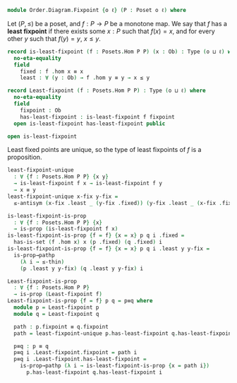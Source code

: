 <!--
```agda
open import Cat.Displayed.Total
open import Cat.Prelude

open import Order.Base

import Order.Reasoning as Poset
```
-->

```agda
module Order.Diagram.Fixpoint {o ℓ} (P : Poset o ℓ) where
```

<!--
```agda
open Total-hom
open Poset P
```
-->

Let $(P, \le)$ be a poset, and $f : P \to P$ be a monotone map. We say
that $f$ has a **least fixpoint** if there exists some $x : P$ such that
$f(x) = x$, and for every other $y$ such that $f(y) = y$, $x \le y$.

```agda
record is-least-fixpoint (f : Posets.Hom P P) (x : Ob) : Type (o ⊔ ℓ) where
  no-eta-equality
  field
    fixed : f .hom x ≡ x
    least : ∀ (y : Ob) → f .hom y ≡ y → x ≤ y

record Least-fixpoint (f : Posets.Hom P P) : Type (o ⊔ ℓ) where
  no-eta-equality
  field
    fixpoint : Ob
    has-least-fixpoint : is-least-fixpoint f fixpoint
  open is-least-fixpoint has-least-fixpoint public

open is-least-fixpoint
```

Least fixed points are unique, so the type of least fixpoints of $f$ is
a proposition.

```agda
least-fixpoint-unique
  : ∀ {f : Posets.Hom P P} {x y}
  → is-least-fixpoint f x → is-least-fixpoint f y
  → x ≡ y
least-fixpoint-unique x-fix y-fix =
  ≤-antisym (x-fix .least _ (y-fix .fixed)) (y-fix .least _ (x-fix .fixed))

is-least-fixpoint-is-prop
  : ∀ {f : Posets.Hom P P} {x}
  → is-prop (is-least-fixpoint f x)
is-least-fixpoint-is-prop {f = f} {x = x} p q i .fixed =
  has-is-set (f .hom x) x (p .fixed) (q .fixed) i
is-least-fixpoint-is-prop {f = f} {x = x} p q i .least y y-fix =
  is-prop→pathp
    (λ i → ≤-thin)
    (p .least y y-fix) (q .least y y-fix) i

Least-fixpoint-is-prop
  : ∀ {f : Posets.Hom P P}
  → is-prop (Least-fixpoint f)
Least-fixpoint-is-prop {f = f} p q = p≡q where
  module p = Least-fixpoint p
  module q = Least-fixpoint q

  path : p.fixpoint ≡ q.fixpoint
  path = least-fixpoint-unique p.has-least-fixpoint q.has-least-fixpoint

  p≡q : p ≡ q
  p≡q i .Least-fixpoint.fixpoint = path i
  p≡q i .Least-fixpoint.has-least-fixpoint =
    is-prop→pathp (λ i → is-least-fixpoint-is-prop {x = path i})
      p.has-least-fixpoint q.has-least-fixpoint i
```
